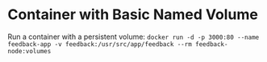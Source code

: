 # Container with Basic Named Volume

Run a container with a persistent volume:
```docker run -d -p 3000:80 --name feedback-app -v feedback:/usr/src/app/feedback --rm feedback-node:volumes```